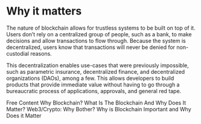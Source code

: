 # Why it matters

The nature of blockchain allows for trustless systems to be built on top of it. Users don’t rely on a centralized group of people, such as a bank, to make decisions and allow transactions to flow through. Because the system is decentralized, users know that transactions will never be denied for non-custodial reasons.

This decentralization enables use-cases that were previously impossible, such as parametric insurance, decentralized finance, and decentralized organizations (DAOs), among a few. This allows developers to build products that provide immediate value without having to go through a bureaucratic process of applications, approvals, and general red tape.

<ResourceGroupTitle>Free Content</ResourceGroupTitle>
<BadgeLink colorScheme='yellow' badgeText='Read' href='https://www.blockchain.education/blockchain101/blockchain'>Why Blockchain?</BadgeLink>
<BadgeLink colorScheme='yellow' badgeText='Read' href='https://www.forbes.com/sites/theyec/2020/05/18/what-is-the-blockchain-and-why-does-it-matter/'>What Is The Blockchain And Why Does It Matter?</BadgeLink>
<BadgeLink colorScheme='yellow' badgeText='Read' href='https://continuations.com/post/671863718643105792/web3crypto-why-bother'>Web3/Crypto: Why Bother?</BadgeLink>
<BadgeLink colorScheme='yellow' badgeText='Read' href='https://www.simplilearn.com/tutorials/blockchain-tutorial/why-is-blockchain-important'>Why is Blockchain Important and Why Does it Matter</BadgeLink>
